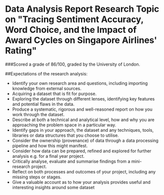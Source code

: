 # Data Analysis Report Research Topic on "Tracing Sentiment Accuracy, Word Choice, and the Impact of Award Cycles on Singapore Airlines' Rating"
###Scored a grade of 86/100, graded by the University of London.

##Expectations of the research analysis:
- Identify your own research area and questions, including importing knowledge from external sources.
- Acquiring a dataset that is fit for purpose.
- Exploring the dataset through different lenses, identifying key features and potential flaws in the data.
- Produce a systematic, rigorous and well-reasoned report on how you work through the dataset.
- Describe at both a technical and analytical level, how and why you are approaching the problem space in a particular way.
- Identify gaps in your approach, the dataset and any techniques, tools, libraries or data structures that you choose to utilise.
- Consider the ownership (provenance) of data through a data processing pipeline and how this might manifest.
- Consider how data can be prepared, refined and explored for further analysis e.g. for a final year project.
- Critically analyse, evaluate and summarise findings from a mini-research project.
- Reflect on both processes and outcomes of your project, including any missing steps or stages.
- Give a valuable account as to how your analysis provides useful and interesting insights around some dataset
